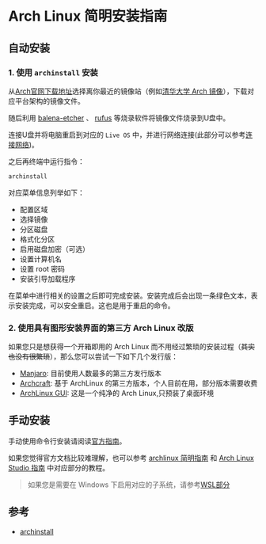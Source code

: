 # Arch Linux 简明安装指南

## 自动安装

### 1. 使用 `archinstall` 安装

从[Arch官网下载地址](https://archlinux.org/download/)选择离你最近的镜像站（例如[清华大学 Arch 镜像](https://mirrors.tuna.tsinghua.edu.cn/archlinux/iso/latest/)），下载对应平台架构的镜像文件。

随后利用 [balena-etcher](https://www.balena.io/etcher/) 、 [rufus](https://rufus.ie/zh/) 等烧录软件将镜像文件烧录到U盘中。

连接U盘并将电脑重启到对应的 `Live OS` 中，并进行网络连接(此部分可以参考[连接网络](https://arch.icekylin.online/rookie/basic-install.html#_3-%E8%BF%9E%E6%8E%A5%E7%BD%91%E7%BB%9C))。

之后再终端中运行指令：

```bash
archinstall
```

对应菜单信息列举如下：

+ 配置区域
+ 选择镜像
+ 分区磁盘
+ 格式化分区
+ 启用磁盘加密（可选）
+ 设置计算机名
+ 设置 root 密码
+ 安装引导加载程序

在菜单中进行相关的设置之后即可完成安装。安装完成后会出现一条绿色文本，表示安装完成，可以安全重启。这也是用于重启的命令。

### 2. 使用具有图形安装界面的第三方 Arch Linux 改版

如果您只是想获得一个开箱即用的 Arch Linux 而不用经过繁琐的安装过程（~~其实也没有很繁琐~~），那么您可以尝试一下如下几个发行版：

- [Manjaro](https://manjaro.org/): 目前使用人数最多的第三方发行版本
- [Archcraft](https://archcraft.io/): 基于 ArchLinux 的第三方版本，个人目前在用，部分版本需要收费
- [ArchLinux GUI](https://archlinuxgui.in/): 这是一个纯净的 Arch Linux,只预装了桌面环境

## 手动安装

手动使用命令行安装请阅读[官方指南](https://wiki.archlinux.org/title/Installation_guide)。

如果您觉得官方文档比较难理解，也可以参考 [archlinux 简明指南](https://arch.icekylin.online/) 和 [Arch Linux Studio 指南](https://archlinuxstudio.github.io/ArchLinuxTutorial/) 中对应部分的教程。

> 如果您是需要在 Windows 下启用对应的子系统，请参考[WSL部分](/Topic/Windows/Virtual-Machine/Introduction-of-WSL2.md)

## 参考

- [archinstall](https://wiki.archlinuxcn.org/wiki/Archinstall)